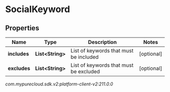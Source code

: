 # SocialKeyword


## Properties

| Name | Type | Description | Notes |
| ------------ | ------------- | ------------- | ------------- |
| **includes** | **List&lt;String&gt;** | List of keywords that must be included |  [optional] |
| **excludes** | **List&lt;String&gt;** | List of keywords that must be excluded |  [optional] |




_com.mypurecloud.sdk.v2:platform-client-v2:211.0.0_
